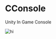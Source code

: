 # CConsole
Unity In Game Console


<img src="https://github.com/bilal1993arikan/CConsole/blob/master/cconsole.PNG" alt="hi" class="inline"/>
